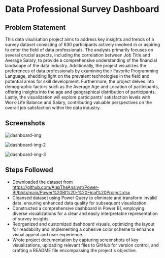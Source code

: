 
# Data Professional Survey Dashboard

## Problem Statement
This data visulisation project aims to address key insights and trends of a survey dataset consisting of 630 participants actively involved in or aspiring to enter the field of data professionals. The analysis primarily focuses on several crucial aspects, including the correlation between Job Title and Average Salary, to provide a comprehensive understanding of the financial landscape of the data industry. Additionally, the project visualizes the preferences of data professionals by examining their Favorite Programming Language, shedding light on the prevalent technologies in the field and potential areas for skill development. Furthermore, the project delves into demographic factors such as the Average Age and Location of participants, offering insights into the age and geographical distribution of participants. Lastly, the visualization will explore participants' satisfaction levels with Work-Life Balance and Salary, contributing valuable perspectives on the overall job satisfaction within the data industry.

## Screenshots
![dashboard-img](https://github.com/LMylonas/Data-Professional-Survey-Dashboard/assets/63955504/b2e72ec9-fbc9-49d4-ad5e-a496279cf400)

![dashboard-img-2](https://github.com/LMylonas/Data-Professional-Survey-Dashboard/assets/63955504/458c56ba-ce4b-4923-9f59-8b18520daa45)

![dashboard-img-3](https://github.com/LMylonas/Data-Professional-Survey-Dashboard/assets/63955504/a9ca2146-f1e0-47b5-a234-b579742ab110)

## Steps Followed
- Downloaded the dataset from https://github.com/AlexTheAnalyst/Power-BI/blob/main/Power%20BI%20-%20Final%20Project.xlsx
- Cleansed dataset using Power Query to eliminate and transform invalid data, ensuring enhanced data quality for subsequent visualization.
- Constructed a comprehensive dashboard in Power BI, employing diverse visualizations for a clear and easily interpretable representation of survey insights.
- Reorganized and customized dashboard visuals, optimizing the layout for readability and implementing a cohesive color scheme to enhance visual appeal and user experience.
- Wrote project documentation by capturing screenshots of key visualizations, uploading relevant files to GitHub for version control, and crafting a README file encompassing the project's objective.
